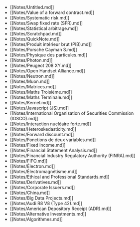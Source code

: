 - [[Notes/Untitled.md]]
- [[Notes/Value of a forward contract.md]]
- [[Notes/Systematic risk.md]]
- [[Notes/Swap fixed rate (SFR).md]]
- [[Notes/Statistical arbitrage.md]]
- [[Notes/Scratchpad.md]]
- [[Notes/QuickNote.md]]
- [[Notes/Produit intérieur brut (PIB).md]]
- [[Notes/Porsche Cayman S.md]]
- [[Notes/Physique des particules.md]]
- [[Notes/Photon.md]]
- [[Notes/Peugeot 208 XY.md]]
- [[Notes/Open Handset Alliance.md]]
- [[Notes/Neutron.md]]
- [[Notes/Muon.md]]
- [[Notes/Matrices.md]]
- [[Notes/Maths Troisième.md]]
- [[Notes/Maths Terminale.md]]
- [[Notes/Kernel.md]]
- [[Notes/Javascript (JS).md]]
- [[Notes/International Organisation of Securities Commission (IOSCO).md]]
- [[Notes/Interaction nucléaire forte.md]]
- [[Notes/Heteroskedasticity.md]]
- [[Notes/Forward discount.md]]
- [[Notes/Fonctions de deux variables.md]]
- [[Notes/Fixed Income.md]]
- [[Notes/Financial Statement Analysis.md]]
- [[Notes/Financial Industry Regulatory Authority (FINRA).md]]
- [[Notes/FIFO.md]]
- [[Notes/Électron.md]]
- [[Notes/Électromagnétisme.md]]
- [[Notes/Ethical and Professional Standards.md]]
- [[Notes/Derivatives.md]]
- [[Notes/Corporate Issuers.md]]
- [[Notes/China.md]]
- [[Notes/Big Data Projects.md]]
- [[Notes/Audi R8 V8 (Type 42).md]]
- [[Notes/American Depository Receipt (ADR).md]]
- [[Notes/Alternative Investments.md]]
- [[Notes/Algorithmes.md]]